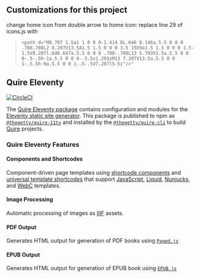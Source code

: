 ## Customizations for this project
change home icon from double arrow to home icon: replace line 29 of icons.js with 
>      
>     <path d="M8.707 1.5a1 1 0 0 0-1.414 0L.646 8.146a.5.5 0 0 0 .708.708L2 8.207V13.5A1.5 1.5 0 0 0 3.5 15h9a1.5 1.5 0 0 0 1.5-1.5V8.207l.646.647a.5.5 0 0 0 .708-.708L13 5.793V2.5a.5.5 0 0 0-.5-.5h-1a.5.5 0 0 0-.5.5v1.293zM13 7.207V13.5a.5.5 0 0 1-.5.5h-9a.5.5 0 0 1-.5-.5V7.207l5-5z"/>"
>     

## Quire Eleventy
[![CircleCI](https://dl.circleci.com/status-badge/img/gh/thegetty/quire/tree/main.svg?style=shield)](https://dl.circleci.com/status-badge/redirect/gh/thegetty/quire/tree/main)

The [Quire Eleventy package](https://github.com/thegetty/quire/tree/main/packages/11ty) contains configuration and modules for the [Eleventy static site generator](https://11ty.dev). This package is published to npm as [`@thegetty/quire-11ty`](https://www.npmjs.com/package/@thegetty/quire-11ty) and installed by the [`@thegetty/quire-cli`](https://www.npmjs.com/package/@thegetty/quire-cli) to build [Quire](https://quire.getty.edu) projects.

### Quire Eleventy Features

#### Components and Shortcodes

Component-driven page templates using [shortcode components](https://github.com/thegetty/quire/tree/main/packages/11ty/_includes/components) and [universal template shortcodes](https://www.11ty.dev/docs/shortcodes/#universal-shortcodes) that support [JavaScript](https://www.11ty.dev/docs/languages/javascript/), [Liquid](https://www.11ty.dev/docs/languages/liquid/), [Nunjucks](https://www.11ty.dev/docs/languages/nunjucks/), and [WebC](https://www.11ty.dev/docs/languages/webc/) templates.

#### Image Processing

Automatic processing of images as [IIIF](https://iiif.io) assets.

#### PDF Output

Generates HTML output for generation of PDF books using [`Paged.js`](https://pagedjs.org)

#### EPUB Output

Generates HTML output for generation of EPUB book using [`EPUB.js`](http://futurepress.org)
